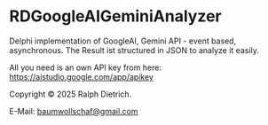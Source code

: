 # RDGoogleAIGeminiAnalyzer

Delphi implementation of GoogleAI, Gemini API - event based, asynchronous. The Result ist structured in JSON to analyze it easily.

All you need is an own API key from here: https://aistudio.google.com/app/apikey

Copyright © 2025 Ralph Dietrich.

E-Mail: baumwollschaf@gmail.com
